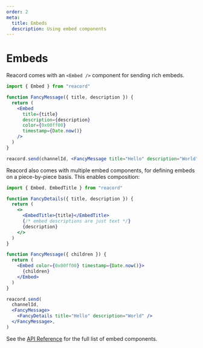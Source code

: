 ```yaml
---
order: 2
meta:
  title: Embeds
  description: Using embed components
---
```


# Embeds

Reacord comes with an `<Embed />` component for sending rich embeds.

```jsx
import { Embed } from "reacord"

function FancyMessage({ title, description }) {
  return (
    <Embed
      title={title}
      description={description}
      color={0x00ff00}
      timestamp={Date.now()}
    />
  )
}
```

```jsx
reacord.send(channelId, <FancyMessage title="Hello" description="World" />)
```

Reacord also comes with multiple embed components, for defining embeds on a piece-by-piece basis. This enables composition:

```jsx
import { Embed, EmbedTitle } from "reacord"

function FancyDetails({ title, description }) {
  return (
    <>
      <EmbedTitle>{title}</EmbedTitle>
      {/* embed descriptions are just text */}
      {description}
    </>
  )
}

function FancyMessage({ children }) {
  return (
    <Embed color={0x00ff00} timestamp={Date.now()}>
      {children}
    </Embed>
  )
}
```

```jsx
reacord.send(
  channelId,
  <FancyMessage>
    <FancyDetails title="Hello" description="World" />
  </FancyMessage>,
)
```

See the [API Reference](/api/index.html#EmbedAuthorProps) for the full list of embed components.
